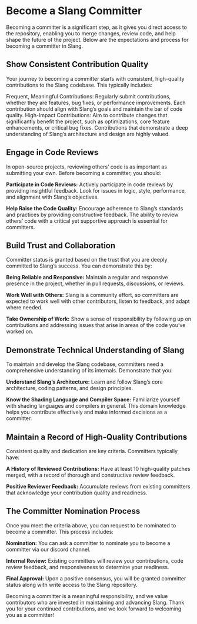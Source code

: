 # Become a Slang Committer

Becoming a committer is a significant step, as it gives you direct access to the repository, enabling you to merge changes, review code, and help shape the future of the project. Below are the expectations and process for becoming a committer in Slang.

## Show Consistent Contribution Quality
Your journey to becoming a committer starts with consistent, high-quality contributions to the Slang codebase. This typically includes:

Frequent, Meaningful Contributions: Regularly submit contributions, whether they are features, bug fixes, or performance improvements. Each contribution should align with Slang’s goals and maintain the bar of code quality.
High-Impact Contributions: Aim to contribute changes that significantly benefit the project, such as optimizations, core feature enhancements, or critical bug fixes. Contributions that demonstrate a deep understanding of Slang’s architecture and design are highly valued.

## Engage in Code Reviews
In open-source projects, reviewing others’ code is as important as submitting your own. Before becoming a committer, you should:

**Participate in Code Reviews:** Actively participate in code reviews by providing insightful feedback. Look for issues in logic, style, performance, and alignment with Slang’s objectives.

**Help Raise the Code Quality:** Encourage adherence to Slang’s standards and practices by providing constructive feedback. The ability to review others’ code with a critical yet supportive approach is essential for committers.

## Build Trust and Collaboration
Committer status is granted based on the trust that you are deeply committed to Slang’s success. You can demonstrate this by:

**Being Reliable and Responsive:** Maintain a regular and responsive presence in the project, whether in pull requests, discussions, or reviews.

**Work Well with Others:** Slang is a community effort, so committers are expected to work well with other contributors, listen to feedback, and adapt where needed.

**Take Ownership of Work:** Show a sense of responsibility by following up on contributions and addressing issues that arise in areas of the code you’ve worked on.

## Demonstrate Technical Understanding of Slang
To maintain and develop the Slang codebase, committers need a comprehensive understanding of its internals. Demonstrate that you:

**Understand Slang’s Architecture:** Learn and follow Slang’s core architecture, coding patterns, and design principles.

**Know the Shading Language and Compiler Space:** Familiarize yourself with shading languages and compilers in general. This domain knowledge helps you contribute effectively and make informed decisions as a committer.

## Maintain a Record of High-Quality Contributions
Consistent quality and dedication are key criteria. Committers typically have:

**A History of Reviewed Contributions:** Have at least 10 high-quality patches merged, with a record of thorough and constructive review feedback.

**Positive Reviewer Feedback:** Accumulate reviews from existing committers that acknowledge your contribution quality and readiness.

## The Committer Nomination Process

Once you meet the criteria above, you can request to be nominated to become a committer. This process includes:

**Nomination:** You can ask a committer to nominate you to become a committer via our discord channel.

**Internal Review:** Existing committers will review your contributions, code review feedback, and responsiveness to determine your readiness.

**Final Approval:** Upon a positive consensus, you will be granted committer status along with write access to the Slang repository.

Becoming a committer is a meaningful responsibility, and we value contributors who are invested in maintaining and advancing Slang. Thank you for your continued contributions, and we look forward to welcoming you as a committer!

